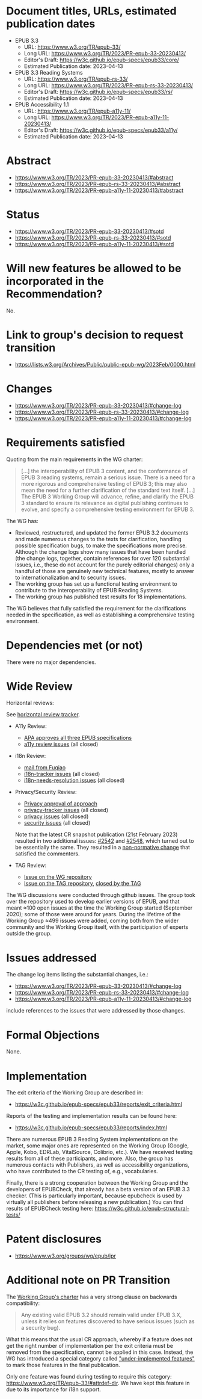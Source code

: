 # Document titles, URLs, estimated publication dates

* EPUB 3.3
  * URL: https://www.w3.org/TR/epub-33/
  * Long URL: https://www.w3.org/TR/2023/PR-epub-33-20230413/
  * Editor's Draft: https://w3c.github.io/epub-specs/epub33/core/
  * Estimated Publication date: 2023-04-13
* EPUB 3.3 Reading Systems
  * URL: https://www.w3.org/TR/epub-rs-33/
  * Long URL: https://www.w3.org/TR/2023/PR-epub-rs-33-20230413/
  * Editor's Draft: https://w3c.github.io/epub-specs/epub33/rs/
  * Estimated Publication date: 2023-04-13
* EPUB Accessibility 1.1
  * URL: https://www.w3.org/TR/epub-a11y-11/
  * Long URL: https://www.w3.org/TR/2023/PR-epub-a11y-11-20230413/
  * Editor's Draft: https://w3c.github.io/epub-specs/epub33/a11y/
  * Estimated Publication date: 2023-04-13

# Abstract

* https://www.w3.org/TR/2023/PR-epub-33-20230413/#abstract
* https://www.w3.org/TR/2023/PR-epub-rs-33-20230413/#abstract
* https://www.w3.org/TR/2023/PR-epub-a11y-11-20230413/#abstract

# Status

* https://www.w3.org/TR/2023/PR-epub-33-20230413/#sotd
* https://www.w3.org/TR/2023/PR-epub-rs-33-20230413/#sotd
* https://www.w3.org/TR/2023/PR-epub-a11y-11-20230413/#sotd

# Will new features be allowed to be incorporated in the Recommendation?

No.

# Link to group's decision to request transition

* https://lists.w3.org/Archives/Public/public-epub-wg/2023Feb/0000.html

# Changes

* https://www.w3.org/TR/2023/PR-epub-33-20230413/#change-log
* https://www.w3.org/TR/2023/PR-epub-rs-33-20230413/#change-log
* https://www.w3.org/TR/2023/PR-epub-a11y-11-20230413/#change-log

# Requirements satisfied
Quoting from the main requirements in the WG charter:

> […] the interoperability of EPUB 3 content, and the conformance of EPUB 3 reading systems, remain a serious issue. There is a need for a more rigorous and comprehensive testing of EPUB 3; this may also mean the need for a further clarification of the standard text itself. […] The EPUB 3 Working Group will advance, refine, and clarify the EPUB 3 standard to ensure its relevance as digital publishing continues to evolve, and specify a comprehensive testing environment for EPUB 3.

The WG has:

* Reviewed, restructured, and updated the former EPUB 3.2 documents and made numerous changes to the texts for clarification, handling possible specification bugs, to make the specifications more precise. Although the change logs show many issues that have been handled (the change logs, together, contain references for over 120 substantial issues, i.e., these do not account for the purely editorial changes) only a handful of those are genuinely new technical features, mostly to answer to internationalization and to security issues.
* The working group has set up a functional testing environment to contribute to the interoperability of EPUB Reading Systems.
* The working group has published test results for 18 implementations.

The WG believes that fully satisfied the requirement for the clarifications needed in the specification, as well as establishing a comprehensive testing environment.

# Dependencies met (or not)

There were no major dependencies.

# Wide Review

Horizontal reviews:

See [horizontal review tracker](https://www.w3.org/PM/horizontal/review.html?shortname=epub).

* A11y Review:
  * [APA approves all three EPUB specifications](https://www.w3.org/2023/01/04-apa-minutes.html)
  * [a11y review issues](https://github.com/w3c/epub-specs/issues?q=is%3Aissue+sort%3Aupdated-desc+label%3Ai18n-tracker) (all closed)
* i18n Review:
  * [mail from Fuqiao](https://lists.w3.org/Archives/Group/group-epub-wg-chairs/2022Mar/0003.html)
  * [i18n-tracker issues](https://github.com/w3c/epub-specs/issues?q=is%3Aissue+author%3Ajasonjgw) (all closed)
  * [i18n-needs-resolution issues](https://github.com/w3c/epub-specs/issues?q=sort%3Aupdated-desc+label%3Ai18n-needs-resolution) (all closed)
* Privacy/Security Review:
  * [Privacy approval of approach](https://lists.w3.org/Archives/Public/public-epub-wg/2022Jun/0002.html)
  * [privacy-tracker issues](https://github.com/w3c/epub-specs/issues?q=is%3Aissue+is%3Aopen+sort%3Aupdated-desc+label%3Aprivacy-tracker) (all closed)
  * [privacy issues](https://github.com/w3c/epub-specs/issues?q=is%3Aissue+label%3ACat-Privacy+) (all closed)
  * [security issues](https://github.com/w3c/epub-specs/issues?q=is%3Aissue+label%3ACat-Security+) (all closed)
  
  Note that the latest CR snapshot publication (21st February 2023) resulted in two additional issues: [#2542](https://github.com/w3c/epub-specs/issues/2542) and [#2548](https://github.com/w3c/epub-specs/issues/2548), which turned out to be essentially the same. They resulted in a [non-normative change](https://github.com/w3c/epub-specs/pull/2546) that satisfied the commenters.

* TAG Review:
  * [Issue on the WG repository](https://github.com/w3c/epub-specs/issues?q=is%3Aissue+author%3Arhiaro+)
  * [Issue on the TAG repository](https://github.com/w3ctag/design-reviews/issues/684), [closed by the TAG](https://github.com/w3ctag/design-reviews/issues/684#issuecomment-1091985272)

The WG discussions were conducted through github issues. The group took over the repository used to develop earlier versions of EPUB, and that meant ≈100 open issues at the time the Working Group started (September 2020); some of those were around for years. During the lifetime of the Working Group ≈499 issues were added, coming both from the wider community and the Working Group itself, with the participation of experts outside the group.


# Issues addressed

The change log items listing the substantial changes, i.e.:

* https://www.w3.org/TR/2023/PR-epub-33-20230413/#change-log
* https://www.w3.org/TR/2023/PR-epub-rs-33-20230413/#change-log
* https://www.w3.org/TR/2023/PR-epub-a11y-11-20230413/#change-log

include references to the issues that were addressed by those changes.

# Formal Objections

None.

# Implementation

The exit criteria of the Working Group are described in:

* https://w3c.github.io/epub-specs/epub33/reports/exit_criteria.html

Reports of the testing and implementation results can be found here:

* https://w3c.github.io/epub-specs/epub33/reports/index.html

There are numerous EPUB 3 Reading System implementations on the market, some major ones are represented on the Working Group (Google, Apple, Kobo, EDRLab, VitalSource, Colibrio, etc.). We have received testing results from all of these participants, and more. Also, the group has numerous contacts with Publishers, as well as accessibility organizations, who have contributed to the CR testing of, e.g., vocabularies.

Finally, there is a strong cooperation between the Working Group and the developers of EPUBCheck, that already has a beta version of an EPUB 3.3 checker. (This is particularly important, because epubcheck is used by virtually all publishers before releasing a new publication.) You can find results of EPUBCheck testing here: https://w3c.github.io/epub-structural-tests/

# Patent disclosures

* https://www.w3.org/groups/wg/epub/ipr

# Additional note on PR Transition

The [Working Group's charter](https://www.w3.org/2020/12/epub3-wg-charter.html) has a very strong clause on backwards compatibility:

> Any existing valid EPUB 3.2 should remain valid under EPUB 3.X, unless it relies on features discovered to have serious issues (such as a security bug).

What this means that the usual CR approach, whereby if a feature does not get the right number of implementation per the exit criteria must be removed from the specification, cannot be applied in this case. Instead, the WG has introduced a special category called ["under-implemented features"](https://www.w3.org/TR/epub-33/#under-implemented) to mark those features in the final publication.

Only one feature was found during testing to require this category: https://www.w3.org/TR/epub-33/#attrdef-dir. We have kept this feature in due to its importance for i18n support.
